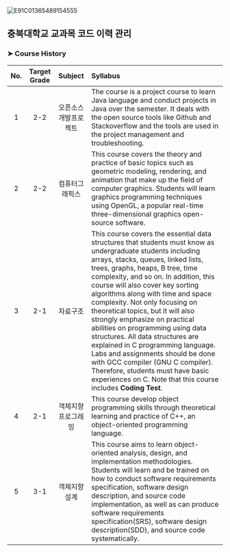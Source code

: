 ![E91C01365489154555](https://user-images.githubusercontent.com/56868605/194696409-f590d5c3-88ea-4b7d-9141-020c10046924.jpg)

## 충북대학교 교과목 코드 이력 관리

### ➤ Course History

| No. | Target Grade | Subject | Syllabus |
| :-: | :-: | :-: | :- |
| 1 | 2-2 | 오픈소스개발프로젝트 | The course is a project course to learn Java language and conduct projects in Java over the semester. It deals with the open source tools like Github and Stackoverflow and the tools are used in the project management and troubleshooting. |
| 2 | 2-2 | 컴퓨터그래픽스 | This course covers the theory and practice of basic topics such as geometric modeling, rendering, and animation that make up the field of computer graphics. Students will learn graphics programming techniques using OpenGL, a popular real-time three-dimensional graphics open-source software. |
| 3 | 2-1 | 자료구조 | This course covers the essential data structures that students must know as undergraduate students including arrays, stacks, queues, linked lists, trees, graphs, heaps, B tree, time complexity, and so on. In addition, this course will also cover key sorting algorithms along with time and space complexity. Not only focusing on theoretical topics, but it will also strongly emphasize on practical abilities on programming using data structures. All data structures are explained in C programming language. Labs and assignments should be done with GCC compiler (GNU C compiler). Therefore, students must have basic experiences on C. Note that this course includes **Coding Test**. |
| 4 | 2-1 | 객체지향 프로그래밍 | This course develop object programming skills through theoretical learning and practice of C++, an object-oriented programming language. |
| 5 | 3-1 | 객체지향 설계 | This course aims to learn object-oriented analysis, design, and implementation methodologies. Students will learn and be trained on how to conduct software requirements specification, software design description, and source code implementation, as well as can produce software requirements specification(SRS), software design description(SDD), and source code systematically. |

